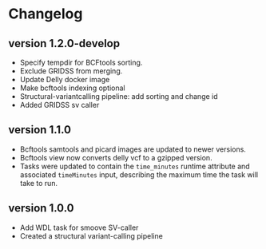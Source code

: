 Changelog
==========

<!--

Newest changes should be on top.

This document is user facing. Please word the changes in such a way
that users understand how the changes affect the new version.
-->

version 1.2.0-develop
---------------------
+ Specify tempdir for BCFtools sorting.
+ Exclude GRIDSS from merging.
+ Update Delly docker image
+ Make bcftools indexing optional
+ Structural-variantcalling pipeline: add sorting and change id
+ Added GRIDSS sv caller

version 1.1.0
---------------------
+ Bcftools samtools and picard images are updated to newer versions.
+ Bcftools view now converts delly vcf to a gzipped version.
+ Tasks were updated to contain the `time_minutes` runtime attribute and
  associated `timeMinutes` input, describing the maximum time the task will
  take to run.

version 1.0.0
-----------------
+ Add WDL task for smoove SV-caller
+ Created a structural variant-calling pipeline
